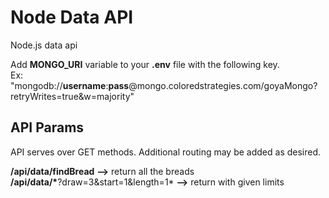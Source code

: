 # Node Data API

Node.js data api

Add **MONGO_URI** variable to your **.env** file with the following key.  
Ex: "mongodb://**username**:**pass**@mongo.coloredstrategies.com/goyaMongo?retryWrites=true&w=majority"

## API Params

API serves over GET methods. Additional routing may be added as desired.

**/api/data/findBread** **-->** return all the breads  
**/api/data/\***?draw=3&start=1&length=1\* **-->** return with given limits
